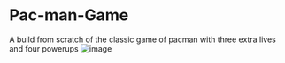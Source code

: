 # Pac-man-Game
A build from scratch of the classic game of pacman with three extra lives and four powerups
![image](https://github.com/bbhoom/Pac-man-Game/assets/109898065/4c324922-8ad3-40f8-aeb3-191cbf539326)
